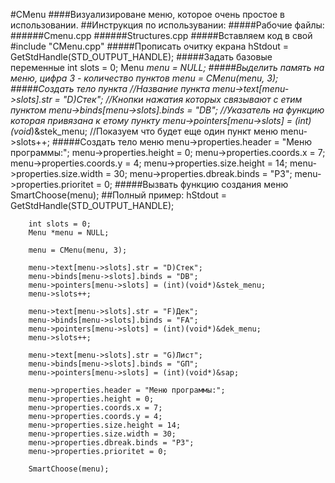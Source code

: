 #CMenu
####Визуализироване меню, которое очень простое в использовании.
##Инструкция по использувании:
#####Рабочие файлы:
######Cmenu.cpp
######Structures.cpp
#####Вставляем код в свой
        #include "CMenu.cpp"
#####Прописать очитку екрана
        hStdout = GetStdHandle(STD_OUTPUT_HANDLE);
#####Задать базовые переменные
        int slots = 0;
        Menu *menu = NULL;
#####Выделить память на меню, цифра 3 - количество пунктов
        menu = CMenu(menu, 3);
#####Создать тело пункта
        //Название пункта
        menu->text[menu->slots].str = "D)Стек";
        //Кнопки нажатия которых связывают с етим пунктом
        menu->binds[menu->slots].binds = "DВ";
        //Указатель на функцию которая привязана к етому пункту
        menu->pointers[menu->slots] = (int)(void*)&stek_menu;
        //Показуем что будет еще один пункт меню
        menu->slots++;
#####Создать тело меню
        menu->properties.header = "Меню программы:";
        menu->properties.height = 0;
        menu->properties.coords.x = 7;
        menu->properties.coords.y = 4;
        menu->properties.size.height = 14;
        menu->properties.size.width = 30;
        menu->properties.dbreak.binds = "PЗ";
        menu->properties.prioritet = 0;
#####Вызвать функцию создания меню
        SmartChoose(menu);
##Полный пример:
        hStdout = GetStdHandle(STD_OUTPUT_HANDLE);

        int slots = 0;
        Menu *menu = NULL;

        menu = CMenu(menu, 3);

        menu->text[menu->slots].str = "D)Стек";
        menu->binds[menu->slots].binds = "DВ";
        menu->pointers[menu->slots] = (int)(void*)&stek_menu;
        menu->slots++;

        menu->text[menu->slots].str = "F)Дек";
        menu->binds[menu->slots].binds = "FА";
        menu->pointers[menu->slots] = (int)(void*)&dek_menu;
        menu->slots++;

        menu->text[menu->slots].str = "G)Лист";
        menu->binds[menu->slots].binds = "GП";
        menu->pointers[menu->slots] = (int)(void*)&sap;

        menu->properties.header = "Меню программы:";
        menu->properties.height = 0;
        menu->properties.coords.x = 7;
        menu->properties.coords.y = 4;
        menu->properties.size.height = 14;
        menu->properties.size.width = 30;
        menu->properties.dbreak.binds = "PЗ";
        menu->properties.prioritet = 0;

        SmartChoose(menu);
